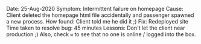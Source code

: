 Date: 25-Aug-2020
Symptom: Intermittent failure on homepage
Cause: Client deleted the homepage html file accidentally and passenger spawned a new process.
How found: Client told me he did it ;)
Fix: Redeployed site
Time taken to resolve bug: 45 minutes
Lessons: Don't let the client near production ;) Also, check `w` to see that no one is online / logged into the box.

